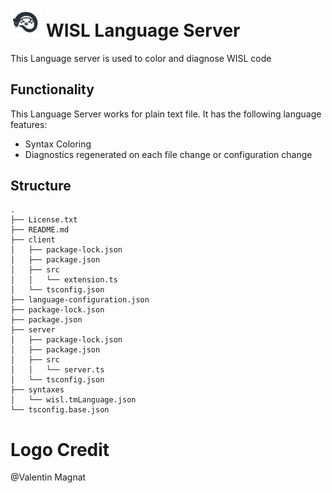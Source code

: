 # <img src="assets/logo.png" alt="WISL Logo" width="50px"/> WISL Language Server


This Language server is used to color and diagnose WISL code

## Functionality

This Language Server works for plain text file. It has the following language features:
- Syntax Coloring
- Diagnostics regenerated on each file change or configuration change

## Structure

```
.
├── License.txt
├── README.md
├── client
│   ├── package-lock.json
│   ├── package.json
│   ├── src
│   │   └── extension.ts
│   └── tsconfig.json
├── language-configuration.json
├── package-lock.json
├── package.json
├── server
│   ├── package-lock.json
│   ├── package.json
│   ├── src
│   │   └── server.ts
│   └── tsconfig.json
├── syntaxes
│   └── wisl.tmLanguage.json
└── tsconfig.base.json
```

# Logo Credit
@Valentin Magnat